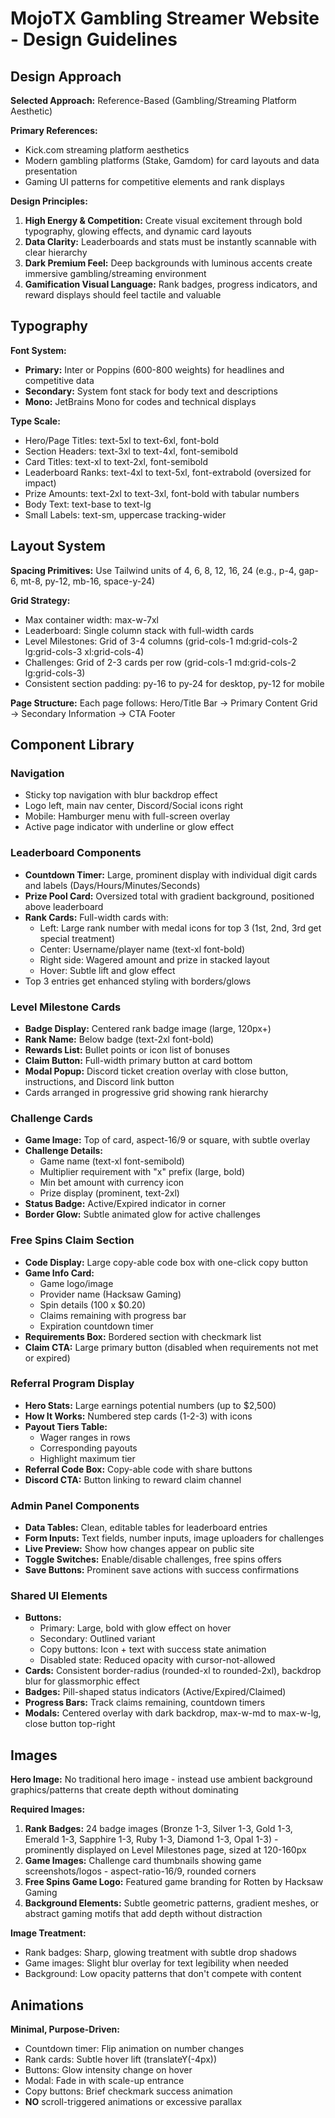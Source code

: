 # MojoTX Gambling Streamer Website - Design Guidelines

## Design Approach

**Selected Approach:** Reference-Based (Gambling/Streaming Platform Aesthetic)

**Primary References:**
- Kick.com streaming platform aesthetics
- Modern gambling platforms (Stake, Gamdom) for card layouts and data presentation
- Gaming UI patterns for competitive elements and rank displays

**Design Principles:**
1. **High Energy & Competition:** Create visual excitement through bold typography, glowing effects, and dynamic card layouts
2. **Data Clarity:** Leaderboards and stats must be instantly scannable with clear hierarchy
3. **Dark Premium Feel:** Deep backgrounds with luminous accents create immersive gambling/streaming environment
4. **Gamification Visual Language:** Rank badges, progress indicators, and reward displays should feel tactile and valuable

## Typography

**Font System:**
- **Primary:** Inter or Poppins (600-800 weights) for headlines and competitive data
- **Secondary:** System font stack for body text and descriptions
- **Mono:** JetBrains Mono for codes and technical displays

**Type Scale:**
- Hero/Page Titles: text-5xl to text-6xl, font-bold
- Section Headers: text-3xl to text-4xl, font-semibold
- Card Titles: text-xl to text-2xl, font-semibold
- Leaderboard Ranks: text-4xl to text-5xl, font-extrabold (oversized for impact)
- Prize Amounts: text-2xl to text-3xl, font-bold with tabular numbers
- Body Text: text-base to text-lg
- Small Labels: text-sm, uppercase tracking-wider

## Layout System

**Spacing Primitives:** Use Tailwind units of 4, 6, 8, 12, 16, 24 (e.g., p-4, gap-6, mt-8, py-12, mb-16, space-y-24)

**Grid Strategy:**
- Max container width: max-w-7xl
- Leaderboard: Single column stack with full-width cards
- Level Milestones: Grid of 3-4 columns (grid-cols-1 md:grid-cols-2 lg:grid-cols-3 xl:grid-cols-4)
- Challenges: Grid of 2-3 cards per row (grid-cols-1 md:grid-cols-2 lg:grid-cols-3)
- Consistent section padding: py-16 to py-24 for desktop, py-12 for mobile

**Page Structure:**
Each page follows: Hero/Title Bar → Primary Content Grid → Secondary Information → CTA Footer

## Component Library

### Navigation
- Sticky top navigation with blur backdrop effect
- Logo left, main nav center, Discord/Social icons right
- Mobile: Hamburger menu with full-screen overlay
- Active page indicator with underline or glow effect

### Leaderboard Components
- **Countdown Timer:** Large, prominent display with individual digit cards and labels (Days/Hours/Minutes/Seconds)
- **Prize Pool Card:** Oversized total with gradient background, positioned above leaderboard
- **Rank Cards:** Full-width cards with:
  - Left: Large rank number with medal icons for top 3 (1st, 2nd, 3rd get special treatment)
  - Center: Username/player name (text-xl font-bold)
  - Right side: Wagered amount and prize in stacked layout
  - Hover: Subtle lift and glow effect
- Top 3 entries get enhanced styling with borders/glows

### Level Milestone Cards
- **Badge Display:** Centered rank badge image (large, 120px+)
- **Rank Name:** Below badge (text-2xl font-bold)
- **Rewards List:** Bullet points or icon list of bonuses
- **Claim Button:** Full-width primary button at card bottom
- **Modal Popup:** Discord ticket creation overlay with close button, instructions, and Discord link button
- Cards arranged in progressive grid showing rank hierarchy

### Challenge Cards
- **Game Image:** Top of card, aspect-16/9 or square, with subtle overlay
- **Challenge Details:** 
  - Game name (text-xl font-semibold)
  - Multiplier requirement with "x" prefix (large, bold)
  - Min bet amount with currency icon
  - Prize display (prominent, text-2xl)
- **Status Badge:** Active/Expired indicator in corner
- **Border Glow:** Subtle animated glow for active challenges

### Free Spins Claim Section
- **Code Display:** Large copy-able code box with one-click copy button
- **Game Info Card:**
  - Game logo/image
  - Provider name (Hacksaw Gaming)
  - Spin details (100 x $0.20)
  - Claims remaining with progress bar
  - Expiration countdown timer
- **Requirements Box:** Bordered section with checkmark list
- **Claim CTA:** Large primary button (disabled when requirements not met or expired)

### Referral Program Display
- **Hero Stats:** Large earnings potential numbers (up to $2,500)
- **How It Works:** Numbered step cards (1-2-3) with icons
- **Payout Tiers Table:**
  - Wager ranges in rows
  - Corresponding payouts
  - Highlight maximum tier
- **Referral Code Box:** Copy-able code with share buttons
- **Discord CTA:** Button linking to reward claim channel

### Admin Panel Components
- **Data Tables:** Clean, editable tables for leaderboard entries
- **Form Inputs:** Text fields, number inputs, image uploaders for challenges
- **Live Preview:** Show how changes appear on public site
- **Toggle Switches:** Enable/disable challenges, free spins offers
- **Save Buttons:** Prominent save actions with success confirmations

### Shared UI Elements
- **Buttons:**
  - Primary: Large, bold with glow effect on hover
  - Secondary: Outlined variant
  - Copy buttons: Icon + text with success state animation
  - Disabled state: Reduced opacity with cursor-not-allowed
- **Cards:** Consistent border-radius (rounded-xl to rounded-2xl), backdrop blur for glassmorphic effect
- **Badges:** Pill-shaped status indicators (Active/Expired/Claimed)
- **Progress Bars:** Track claims remaining, countdown timers
- **Modals:** Centered overlay with dark backdrop, max-w-md to max-w-lg, close button top-right

## Images

**Hero Image:** No traditional hero image - instead use ambient background graphics/patterns that create depth without dominating

**Required Images:**
1. **Rank Badges:** 24 badge images (Bronze 1-3, Silver 1-3, Gold 1-3, Emerald 1-3, Sapphire 1-3, Ruby 1-3, Diamond 1-3, Opal 1-3) - prominently displayed on Level Milestones page, sized at 120-160px
2. **Game Images:** Challenge card thumbnails showing game screenshots/logos - aspect-ratio-16/9, rounded corners
3. **Free Spins Game Logo:** Featured game branding for Rotten by Hacksaw Gaming
4. **Background Elements:** Subtle geometric patterns, gradient meshes, or abstract gaming motifs that add depth without distraction

**Image Treatment:**
- Rank badges: Sharp, glowing treatment with subtle drop shadows
- Game images: Slight blur overlay for text legibility when needed
- Background: Low opacity patterns that don't compete with content

## Animations

**Minimal, Purpose-Driven:**
- Countdown timer: Flip animation on number changes
- Rank cards: Subtle hover lift (translateY(-4px))
- Buttons: Glow intensity change on hover
- Modal: Fade in with scale-up entrance
- Copy buttons: Brief checkmark success animation
- **NO** scroll-triggered animations or excessive parallax